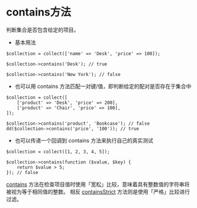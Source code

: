 # contains方法

判断集合是否包含给定的项目。

* 基本用法

```
$collection = collect(['name' => 'Desk', 'price' => 100]);

$collection->contains('Desk'); // true

$collection->contains('New York'); // false
```

* 也可以用 contains 方法匹配一对键/值，即判断给定的配对是否存在于集合中

```
$collection = collect([
    ['product' => 'Desk', 'price' => 200], 
    ['product' => 'Chair', 'price' => 100],
]);

$collection->contains('product', 'Bookcase'); // false
dd($collection->contains('price', '100')); // true
```

* 也可以传递一个回调到 contains 方法来执行自己的真实测试

```
$collection = collect([1, 2, 3, 4, 5]);

$collection->contains(function ($value, $key) {
    return $value > 5;
}); // false
```


[contains](/collections/contains.md) 方法在检查项目值时使用「宽松」比较，意味着具有整数值的字符串将被视为等于相同值的整数。 相反 [containsStrict](/collections/containsStrict.md) 方法则是使用「严格」比较进行过滤。